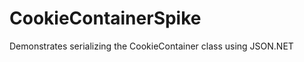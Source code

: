 CookieContainerSpike
====================

Demonstrates serializing the CookieContainer class using JSON.NET
